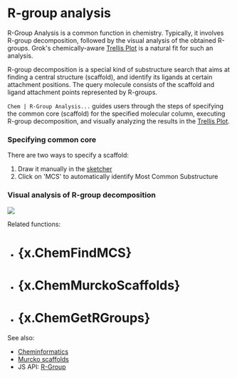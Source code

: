 <!-- TITLE: R-group analysis -->
<!-- SUBTITLE: -->

# R-group analysis

R-Group Analysis is a common function in chemistry. Typically, it involves R-group decomposition, followed by the visual
analysis of the obtained R-groups. Grok's chemically-aware
[Trellis Plot](../../visualize/viewers/trellis-plot.md) is a natural fit for such an analysis.

R-group decomposition is a special kind of substructure search that aims at finding a central structure (scaffold), and
identify its ligands at certain attachment positions. The query molecule consists of the scaffold and ligand attachment
points represented by R-groups.

`Chem | R-Group Analysis...` guides users through the steps of specifying the common core (scaffold)
for the specified molecular column, executing R-group decomposition, and visually analyzing the results in
the [Trellis Plot](../../visualize/viewers/trellis-plot.md).

### Specifying common core

There are two ways to specify a scaffold:

1. Draw it manually in the [sketcher](sketcher.md)
2. Click on 'MCS' to automatically identify Most Common Substructure

### Visual analysis of R-group decomposition

![](r-group-analysis.gif)

Related functions:

* # {x.ChemFindMCS}
* # {x.ChemMurckoScaffolds}
* # {x.ChemGetRGroups}

See also:

* [Cheminformatics](cheminformatics.md)
* [Murcko scaffolds](functions/murcko-scaffolds.md)
* JS API: [R-Group](https://public.datagrok.ai/js/samples/domains/chem/r-group)
